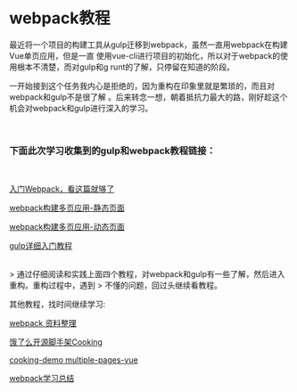 # webpack教程 #

最近将一个项目的构建工具从gulp迁移到webpack，虽然一直用webpack在构建Vue单页应用，但是一直
使用vue-cli进行项目的初始化，所以对于webpack的使用根本不清楚，而对gulp和g
runt的了解，只停留在知道的阶段。

一开始接到这个任务我内心是拒绝的，因为重构在印象里就是繁琐的，而且对webpack和gulp不是很了解
。后来转念一想，朝着抵抗力最大的路，刚好趁这个机会对webpack和gulp进行深入的学习。

<br/>

### 下面此次学习收集到的gulp和webpack教程链接：
<br/>

[入门Webpack，看这篇就够了](http://www.jianshu.com/p/42e11515c10f)

[webpack构建多页应用-静态页面](https://github.com/vhtml/webpack-MultiPage-static)

[webpack构建多页应用-动态页面](https://github.com/vhtml/webpack-MultiplePage)

[gulp详细入门教程](http://www.ydcss.com/archives/18)

<br/>
> 通过仔细阅读和实践上面四个教程，对webpack和gulp有一些了解，然后进入重构。重构过程中，遇到
> 不懂的问题，回过头继续看教程。

<br/>

其他教程，找时间继续学习: 

[webpack 资料整理](https://github.com/xiaoyu2er/awesome-webpack "webpack 资料整理")

[饿了么开源脚手架Cooking](https://github.com/ElemeFE/cooking)

[cooking-demo multiple-pages-vue](https://github.com/cooking-demo/multiple-pages-vue)

[webpack学习总结](https://github.com/diamont1001/webpack-summary)

